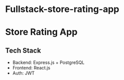 # Fullstack-store-rating-app
# Store Rating App

## Tech Stack
- Backend: Express.js + PostgreSQL
- Frontend: React.js
- Auth: JWT
  
